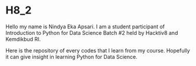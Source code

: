 # H8_2
Hello my name is Nindya Eka Apsari. I am a student participant of Introduction to Python for Data Science Batch #2 held by Hacktiv8 and Kemdikbud RI.

Here is the repository of every codes that I learn from my course.
Hopefully it can give insight in learning Python for Data Science.
